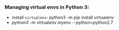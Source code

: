 ### Managing virtual envs in Python 3:
- install `virtualenv`: python3 -m pip install virtualenv
- python3 -m virtualenv myenv --python=python2.7
